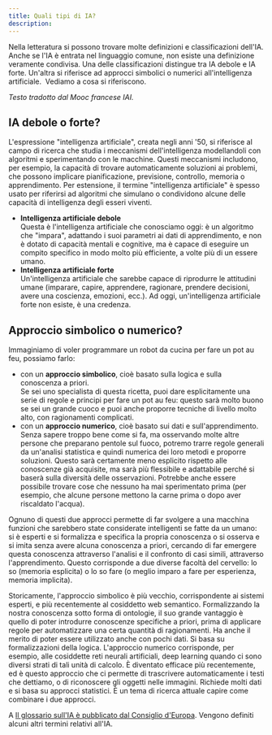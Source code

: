 ```yaml
---
title: Quali tipi di IA?
description:
---
```



Nella letteratura si possono trovare molte definizioni e classificazioni dell'IA. Anche se l'IA è entrata nel linguaggio comune, non esiste una definizione veramente condivisa.  Una delle classificazioni distingue tra IA debole e IA forte. Un'altra si riferisce ad approcci simbolici o numerici all'intelligenza artificiale.  Vediamo a cosa si riferiscono.

_Testo tradotto dal Mooc francese IAI._

IA debole o forte?
------------------

L'espressione "intelligenza artificiale", creata negli anni '50, si riferisce al campo di ricerca che studia i meccanismi dell'intelligenza modellandoli con algoritmi e sperimentando con le macchine. Questi meccanismi includono, per esempio, la capacità di trovare automaticamente soluzioni ai problemi, che possono implicare pianificazione, previsione, controllo, memoria o apprendimento. Per estensione, il termine "intelligenza artificiale" è spesso usato per riferirsi ad algoritmi che simulano o condividono alcune delle capacità di intelligenza degli esseri viventi.

*   **Intelligenza artificiale debole**  
    Questa è l'intelligenza artificiale che conosciamo oggi: è un algoritmo che "impara", adattando i suoi parametri ai dati di apprendimento, e non è dotato di capacità mentali e cognitive, ma è capace di eseguire un compito specifico in modo molto più efficiente, a volte più di un essere umano.
*   **Intelligenza artificiale forte**  
    Un'intelligenza artificiale che sarebbe capace di riprodurre le attitudini umane (imparare, capire, apprendere, ragionare, prendere decisioni, avere una coscienza, emozioni, ecc.). Ad oggi, un'intelligenza artificiale forte non esiste, è una credenza.

Approccio simbolico o numerico?
-------------------------------

Immaginiamo di voler programmare un robot da cucina per fare un pot au feu, possiamo farlo:

*   con un **approccio simbolico**, cioè basato sulla logica e sulla conoscenza a priori.  
    Se sei uno specialista di questa ricetta, puoi dare esplicitamente una serie di regole e principi per fare un pot au feu: questo sarà molto buono se sei un grande cuoco e puoi anche proporre tecniche di livello molto alto, con ragionamenti complicati.
*   con un **approccio numerico**, cioè basato sui dati e sull'apprendimento.  
    Senza sapere troppo bene come si fa, ma osservando molte altre persone che preparano pentole sul fuoco, potremo trarre regole generali da un'analisi statistica e quindi numerica dei loro metodi e proporre soluzioni. Questo sarà certamente meno esplicito rispetto alle conoscenze già acquisite, ma sarà più flessibile e adattabile perché si baserà sulla diversità delle osservazioni. Potrebbe anche essere possibile trovare cose che nessuno ha mai sperimentato prima (per esempio, che alcune persone mettono la carne prima o dopo aver riscaldato l'acqua).

Ognuno di questi due approcci permette di far svolgere a una macchina funzioni che sarebbero state considerate intelligenti se fatte da un umano: si è esperti e si formalizza e specifica la propria conoscenza o si osserva e si imita senza avere alcuna conoscenza a priori, cercando di far emergere questa conoscenza attraverso l'analisi e il confronto di casi simili, attraverso l'apprendimento. Questo corrisponde a due diverse facoltà del cervello: lo so (memoria esplicita) o lo so fare (o meglio imparo a fare per esperienza, memoria implicita).  

Storicamente, l'approccio simbolico è più vecchio, corrispondente ai sistemi esperti, e più recentemente al cosiddetto web semantico. Formalizzando la nostra conoscenza sotto forma di ontologie, il suo grande vantaggio è quello di poter introdurre conoscenze specifiche a priori, prima di applicare regole per automatizzare una certa quantità di ragionamenti. Ha anche il merito di poter essere utilizzato anche con pochi dati. Si basa su formalizzazioni della logica. L'approccio numerico corrisponde, per esempio, alle cosiddette reti neurali artificiali, deep learning quando ci sono diversi strati di tali unità di calcolo. È diventato efficace più recentemente, ed è questo approccio che ci permette di trascrivere automaticamente i testi che dettiamo, o di riconoscere gli oggetti nelle immagini. Richiede molti dati e si basa su approcci statistici. È un tema di ricerca attuale capire come combinare i due approcci.  


A [Il glossario sull'IA è pubblicato dal Consiglio d'Europa](https://www.coe.int/en/web/artificial-intelligence/glossary). Vengono definiti alcuni altri termini relativi all'IA.
